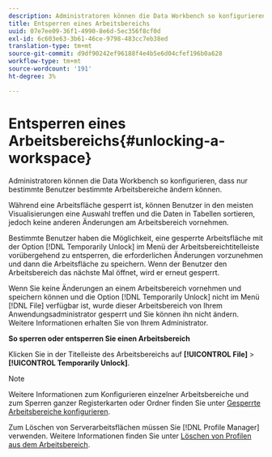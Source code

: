 ```yaml
---
description: Administratoren können die Data Workbench so konfigurieren, dass nur bestimmte Benutzer bestimmte Arbeitsbereiche ändern können.
title: Entsperren eines Arbeitsbereichs
uuid: 07e7ee09-36f1-4990-8e6d-5ec356f8cf0d
exl-id: 6c603e63-3b61-46ce-9798-483cc7eb38ed
translation-type: tm+mt
source-git-commit: d9df90242ef96188f4e4b5e6d04cfef196b0a628
workflow-type: tm+mt
source-wordcount: '191'
ht-degree: 3%

---
```


# Entsperren eines Arbeitsbereichs{#unlocking-a-workspace}

Administratoren können die Data Workbench so konfigurieren, dass nur bestimmte Benutzer bestimmte Arbeitsbereiche ändern können.

Während eine Arbeitsfläche gesperrt ist, können Benutzer in den meisten Visualisierungen eine Auswahl treffen und die Daten in Tabellen sortieren, jedoch keine anderen Änderungen am Arbeitsbereich vornehmen.

Bestimmte Benutzer haben die Möglichkeit, eine gesperrte Arbeitsfläche mit der Option [!DNL Temporarily Unlock] im Menü der Arbeitsbereichtitelleiste vorübergehend zu entsperren, die erforderlichen Änderungen vorzunehmen und dann die Arbeitsfläche zu speichern. Wenn der Benutzer den Arbeitsbereich das nächste Mal öffnet, wird er erneut gesperrt.

Wenn Sie keine Änderungen an einem Arbeitsbereich vornehmen und speichern können und die Option [!DNL Temporarily Unlock] nicht im Menü [!DNL File] verfügbar ist, wurde dieser Arbeitsbereich von Ihrem Anwendungsadministrator gesperrt und Sie können ihn nicht ändern. Weitere Informationen erhalten Sie von Ihrem Administrator.

**So sperren oder entsperren Sie einen Arbeitsbereich**

Klicken Sie in der Titelleiste des Arbeitsbereichs auf **[!UICONTROL File]** > **[!UICONTROL Temporarily Unlock]**.

>[!NOTE]
>
>Weitere Informationen zum Konfigurieren einzelner Arbeitsbereiche und zum Sperren ganzer Registerkarten oder Ordner finden Sie unter [Gesperrte Arbeitsbereiche konfigurieren](../../../home/c-get-started/c-intf-anlys-ftrs/c-config-locked-wkspc/c-config-locked-wkspc.md#concept-b6ce110bbed645d89f29373b5106836a).

Zum Löschen von Serverarbeitsflächen müssen Sie [!DNL Profile Manager] verwenden. Weitere Informationen finden Sie unter [Löschen von Profilen aus dem Arbeitsbereich](../../../home/c-get-started/c-admin-intrf/c-prof-mgr/t-del-files-wkg-prof.md#task-1e29c25e6c824cc9b51cb651e835856b).
